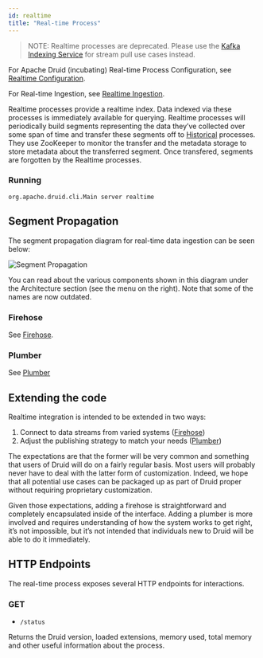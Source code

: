 ```yaml
---
id: realtime
title: "Real-time Process"
---
```


<!--
  ~ Licensed to the Apache Software Foundation (ASF) under one
  ~ or more contributor license agreements.  See the NOTICE file
  ~ distributed with this work for additional information
  ~ regarding copyright ownership.  The ASF licenses this file
  ~ to you under the Apache License, Version 2.0 (the
  ~ "License"); you may not use this file except in compliance
  ~ with the License.  You may obtain a copy of the License at
  ~
  ~   http://www.apache.org/licenses/LICENSE-2.0
  ~
  ~ Unless required by applicable law or agreed to in writing,
  ~ software distributed under the License is distributed on an
  ~ "AS IS" BASIS, WITHOUT WARRANTIES OR CONDITIONS OF ANY
  ~ KIND, either express or implied.  See the License for the
  ~ specific language governing permissions and limitations
  ~ under the License.
  -->


> NOTE: Realtime processes are deprecated. Please use the [Kafka Indexing Service](../development/extensions-core/kafka-ingestion.md) for stream pull use cases instead.

For Apache Druid (incubating) Real-time Process Configuration, see [Realtime Configuration](../configuration/realtime.md).

For Real-time Ingestion, see [Realtime Ingestion](../ingestion/stream-ingestion.md).

Realtime processes provide a realtime index. Data indexed via these processes is immediately available for querying. Realtime processes will periodically build segments representing the data they’ve collected over some span of time and transfer these segments off to [Historical](../design/historical.md) processes. They use ZooKeeper to monitor the transfer and the metadata storage to store metadata about the transferred segment. Once transfered, segments are forgotten by the Realtime processes.

### Running

```
org.apache.druid.cli.Main server realtime
```
Segment Propagation
-------------------

The segment propagation diagram for real-time data ingestion can be seen below:

![Segment Propagation](../../img/segmentPropagation.png "Segment Propagation")

You can read about the various components shown in this diagram under the Architecture section (see the menu on the right). Note that some of the names are now outdated.

### Firehose

See [Firehose](../ingestion/firehose.md).

### Plumber

See [Plumber](../design/plumber.md)

Extending the code
------------------

Realtime integration is intended to be extended in two ways:

1.  Connect to data streams from varied systems ([Firehose](https://github.com/apache/incubator-druid/blob/master/core/src/main/org/apache/druid/data/input/FirehoseFactory.java))
2.  Adjust the publishing strategy to match your needs ([Plumber](https://github.com/apache/incubator-druid/blob/master/server/src/main/java/org/apache/druid/segment/realtime/plumber/PlumberSchool.java))

The expectations are that the former will be very common and something that users of Druid will do on a fairly regular basis. Most users will probably never have to deal with the latter form of customization. Indeed, we hope that all potential use cases can be packaged up as part of Druid proper without requiring proprietary customization.

Given those expectations, adding a firehose is straightforward and completely encapsulated inside of the interface. Adding a plumber is more involved and requires understanding of how the system works to get right, it’s not impossible, but it’s not intended that individuals new to Druid will be able to do it immediately.

HTTP Endpoints
--------------

The real-time process exposes several HTTP endpoints for interactions.

### GET

* `/status`

Returns the Druid version, loaded extensions, memory used, total memory and other useful information about the process.
